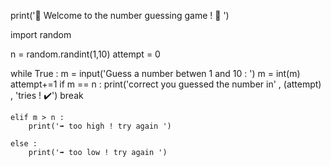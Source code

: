print('🎲  Welcome to the number guessing game ! 🎲 ')

import random

n = random.randint(1,10) 
attempt = 0

while True : 
    m = input('Guess a number betwen 1 and 10 : ')
    m = int(m)
    attempt+=1
    if m == n :
         print('correct you guessed the number in' , (attempt) , 'tries ! ✔️')
         break
         
    elif m > n :
        print('➡️ too high ! try again ')
    
    else :
        print('➡️ too low ! try again ') 

